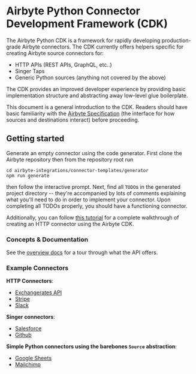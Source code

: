# Airbyte Python Connector Development Framework (CDK)

The Airbyte Python CDK is a framework for rapidly developing production-grade Airbyte connectors.
The CDK currently offers helpers specific for creating Airbyte source connectors for: 
* HTTP APIs (REST APIs, GraphQL, etc..)
* Singer Taps
* Generic Python sources (anything not covered by the above)

The CDK provides an improved developer experience by providing basic implementation structure and abstracting away low-level glue boilerplate. 

This document is a general introduction to the CDK. Readers should have basic familiarity with the [Airbyte Specification](https://docs.airbyte.io/understanding-airbyte/airbyte-specification) (the interface for how sources and destinations interact) before proceeding. 

## Getting started
Generate an empty connector using the code generator. First clone the Airbyte repository then from the repository root run
```
cd airbyte-integrations/connector-templates/generator
npm run generate
```

then follow the interactive prompt. Next, find all `TODO`s in the generated project directory -- they're accompanied by lots of comments explaining what you'll need to do in order to implement your connector. Upon completing all TODOs properly, you should have a functioning connector. 

Additionally, you can follow [this tutorial](docs/tutorials/http_api_source.md) for a complete walkthrough of creating an HTTP connector using the Airbyte CDK.

### Concepts & Documentation
See the [overview docs](docs/concepts/overview.md) for a tour through what the API offers.  

### Example Connectors

**HTTP Connectors**: 
* [Exchangerates API](https://github.com/airbytehq/airbyte/blob/master/airbyte-integrations/connectors/source-exchange-rates/source_exchange_rates/source.py)
* [Stripe](https://github.com/airbytehq/airbyte/blob/master/airbyte-integrations/connectors/source-stripe/source_stripe/source.py)
* [Slack](https://github.com/airbytehq/airbyte/blob/master/airbyte-integrations/connectors/source-slack/source_slack/source.py)

**Singer connectors**:
* [Salesforce](https://github.com/airbytehq/airbyte/blob/master/airbyte-integrations/connectors/source-salesforce-singer/source_salesforce_singer/source.py)
* [Github](https://github.com/airbytehq/airbyte/blob/master/airbyte-integrations/connectors/source-github-singer/source_github_singer/source.py)

**Simple Python connectors using the barebones `Source` abstraction**: 
* [Google Sheets](https://github.com/airbytehq/airbyte/blob/master/airbyte-integrations/connectors/source-google-sheets/google_sheets_source/google_sheets_source.py)
* [Mailchimp](https://github.com/airbytehq/airbyte/blob/master/airbyte-integrations/connectors/source-mailchimp/source_mailchimp/source.py)
 
